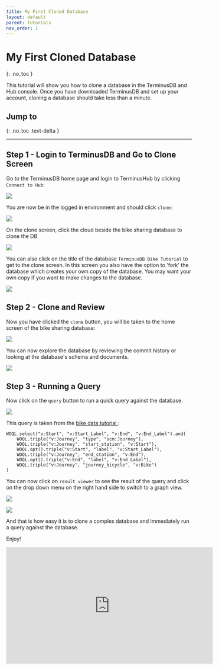 ```yaml
---
title: My First Cloned Database
layout: default
parent: Tutorials
nav_order: 1
---
```

# My First Cloned Database

{: .no_toc }

This tutorial will show you how to clone a database in the TerminusDB and Hub console. Once you have downloaded TerminusDB and set up your account, cloning a database should take less than a minute. 

## Jump to

{: .no_toc .text-delta }

- - -

## Step 1 - Login to TerminusDB and Go to Clone Screen

Go to the TerminusDB home page and login to TerminusHub by clicking `Connect to Hub`:

![](/docs/assets/uploads/logged-out-1-2-.jpg)

You are now be in the logged in environment and should click `clone:`

![](/docs/assets/uploads/logged-in-1-2-.jpg)

On the clone screen, click the cloud beside the bike sharing database to clone the DB

![](/docs/assets/uploads/clone-screen-1-2-.jpg)

You can also click on the title of the database `TerminusDB Bike Tutorial` to get to the clone screen. In this screen you also have the option to 'fork' the database which creates your own copy of the database. You may want your own copy if you want to make changes to the database.

![](/docs/assets/uploads/clone-or-fork-1.jpg)

## Step 2 - Clone and Review

Now you have clicked the `clone` button, you will be taken to the home screen of the bike sharing database:

![](/docs/assets/uploads/post-clone-bike-1.jpg)

You can now explore the database by reviewing the commit history or looking at the database's schema and documents. 

![](/docs/assets/uploads/schema.jpg)

## Step 3 - Running a Query

Now click on the `query` button to run a quick query against the database. 

![](/docs/assets/uploads/query-1.jpg)

This query is taken from the [bike data tutorial ](https://medium.com/terminusdb/my-first-terminusdb-2-0-graph-ef7f05038910): 

```
WOQL.select("v:Start", "v:Start_Label", "v:End", "v:End_Label").and(
	WOQL.triple("v:Journey", "type", "scm:Journey"),
	WOQL.triple("v:Journey", "start_station", "v:Start"),
	WOQL.opt().triple("v:Start", "label", "v:Start_Label"),
	WOQL.triple("v:Journey", "end_station", "v:End"),
	WOQL.opt().triple("v:End", "label", "v:End_Label"),
	WOQL.triple("v:Journey", "journey_bicycle", "v:Bike")
)
```

You can now click on `result viewer` to see the result of the query and click on the drop down menu on the right hand side to switch to a graph view.

![](/docs/assets/uploads/query-2.jpg)

![](/docs/assets/uploads/query-3.jpg)

And that is how easy it is to clone a complex database and immediately run a query against the database. 

Enjoy!

<iframe width="560" height="315" src="https://www.youtube.com/embed/PUUei56QB1c" frameborder="0" allow="accelerometer; autoplay; encrypted-media; gyroscope; picture-in-picture" allowfullscreen></iframe>